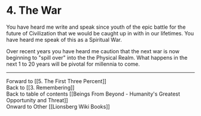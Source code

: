 # 4. The War

You have heard me write and speak since youth of the epic battle for the future of Civilization that we would be caught up in with in our lifetimes. You have heard me speak of this as a Spiritual War. 

Over recent years you have heard me caution that the next war is now beginning to "spill over" into the the Physical Realm. What happens in the next 1 to 20 years will be pivotal for millennia to come. 

___

Forward to [[5. The First Three Percent]]      
Back to [[3. Remembering]]      
Back to table of contents [[Beings From Beyond - Humanity's Greatest Opportunity and Threat]]  
Onward to Other [[Lionsberg Wiki Books]]  

